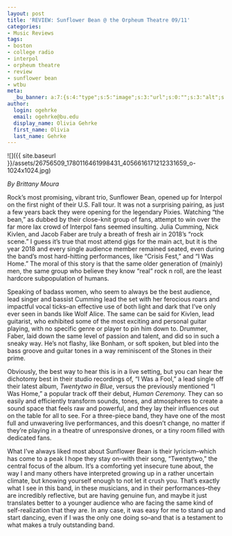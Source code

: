 ```yaml
---
layout: post
title: 'REVIEW: Sunflower Bean @ the Orpheum Theatre 09/11'
categories:
- Music Reviews
tags:
- boston
- college radio
- interpol
- orpheum theatre
- review
- sunflower bean
- wtbu
meta:
  _bu_banner: a:7:{s:4:"type";s:5:"image";s:3:"url";s:0:"";s:3:"alt";s:0:"";s:7:"post_id";s:0:"";s:4:"html";s:0:"";s:8:"position";s:12:"contentWidth";s:7:"caption";s:0:"";}
author:
  login: ogehrke
  email: ogehrke@bu.edu
  display_name: Olivia Gehrke
  first_name: Olivia
  last_name: Gehrke
---
```

![]({{ site.baseurl }}/assets/26756509_1780116461998431_4056616171212331659_o-1024x1024.jpg)

_By Brittany Moura_

Rock’s most promising, vibrant trio, Sunflower Bean, opened up for Interpol on the first night of their U.S. Fall tour. It was not a surprising pairing, as just a few years back they were opening for the legendary Pixies. Watching “the bean,” as dubbed by their close-knit group of fans, attempt to win over the far more lax crowd of Interpol fans seemed insulting. Julia Cumming, Nick Kivlen, and Jacob Faber are truly a breath of fresh air in 2018’s “rock scene.” I guess it’s true that most attend gigs for the main act, but it is the year 2018 and every single audience member remained seated, even during the band’s most hard-hitting performances, like “Crisis Fest,” and “I Was Home.” The moral of this story is that the same older generation of (mainly) men, the same group who believe they know “real” rock n roll, are the least hardcore subpopulation of humans.

Speaking of badass women, who seem to always be the best audience, lead singer and bassist Cumming lead the set with her ferocious roars and impactful vocal ticks–an effective use of both light and dark that I’ve only ever seen in bands like Wolf Alice. The same can be said for Kivlen, lead guitarist, who exhibited some of the most exciting and personal guitar playing, with no specific genre or player to pin him down to. Drummer, Faber, laid down the same level of passion and talent, and did so in such a sneaky way. He’s not flashy, like Bonham, or soft spoken, but bled into the bass groove and guitar tones in a way reminiscent of the Stones in their prime.

Obviously, the best way to hear this is in a live setting, but you can hear the dichotomy best in their studio recordings of, “I Was a Fool,” a lead single off their latest album, _Twentytwo in Blue_, versus the previously mentioned “I Was Home,” a popular track off their debut, _Human Ceremony._ They can so easily and efficiently transform sounds, tones, and atmospheres to create a sound space that feels raw and powerful, and they lay their influences out on the table for all to see. For a three-piece band, they have one of the most full and unwavering live performances, and this doesn’t change, no matter if they’re playing in a theatre of unresponsive drones, or a tiny room filled with dedicated fans.

What I’ve always liked most about Sunflower Bean is their lyricism–which has come to a peak I hope they stay on–with their song, “Twentytwo,” the central focus of the album. It’s a comforting yet insecure tune about, the way I and many others have interpreted growing up in a rather uncertain climate, but knowing yourself enough to not let it crush you. That’s exactly what I see in this band, in these musicians, and in their performances–they are incredibly reflective, but are having genuine fun, and maybe it just translates better to a younger audience who are facing the same kind of self-realization that they are. In any case, it was easy for me to stand up and start dancing, even if I was the only one doing so–and that is a testament to what makes a truly outstanding band.